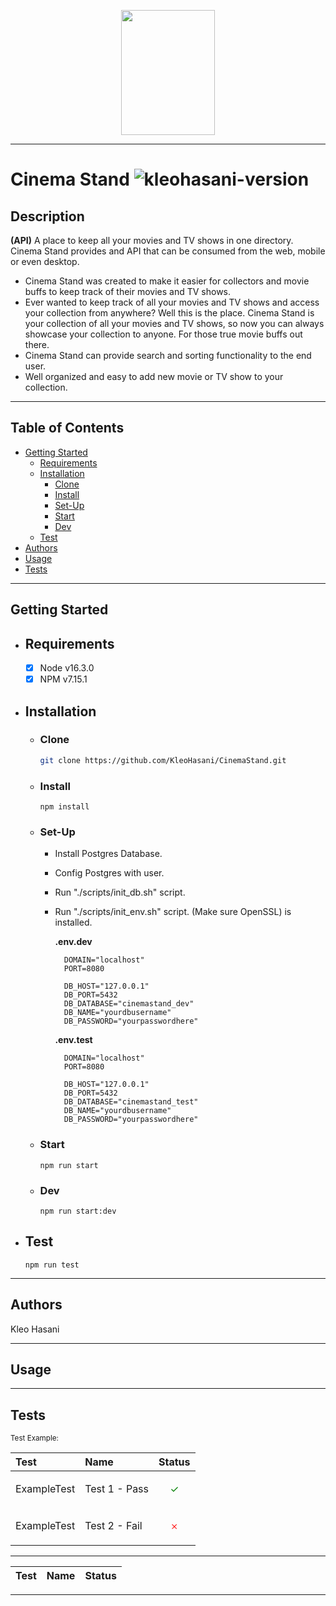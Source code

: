 <p align="center">
	<img src="docs/assets/logo.png" width="150" height="200">
</p>

---

# Cinema Stand ![kleohasani-version](https://img.shields.io/github/package-json/v/kleohasani/CinemaStand)

## Description

**(API)** A place to keep all your movies and TV shows in one directory. Cinema Stand provides and API that can be consumed from the web, mobile or even desktop.

- Cinema Stand was created to make it easier for collectors and movie buffs to keep track of their movies and TV shows.
- Ever wanted to keep track of all your movies and TV shows and access your collection from anywhere? Well this is the place. Cinema Stand is your collection of all your movies and TV shows, so now you can always showcase your collection to anyone. For those true movie buffs out there.
- Cinema Stand can provide search and sorting functionality to the end user.
- Well organized and easy to add new movie or TV show to your collection.

---

## Table of Contents

- [Getting Started](#getting-started)
  - [Requirements](#requirements)
  - [Installation](#installation)
    - [Clone](#clone)
    - [Install](#install)
    - [Set-Up](#set-up)
    - [Start](#start)
    - [Dev](#dev)
  - [Test](#test)
- [Authors](#authors)
- [Usage](#usage)
- [Tests](#tests)

---

## Getting Started

- ## Requirements

  - [x] Node v16.3.0
  - [x] NPM v7.15.1

- ## Installation

  - ### Clone

    ```bash
    git clone https://github.com/KleoHasani/CinemaStand.git
    ```

  - ### Install

    ```npm
    npm install
    ```

  - ### Set-Up

    - Install Postgres Database.
    - Config Postgres with user.
    - Run "./scripts/init_db.sh" script.
    - Run "./scripts/init_env.sh" script. (Make sure OpenSSL) is installed.

      **.env.dev**

      ```dotenv
        DOMAIN="localhost"
        PORT=8080

        DB_HOST="127.0.0.1"
        DB_PORT=5432
        DB_DATABASE="cinemastand_dev"
        DB_NAME="yourdbusername"
        DB_PASSWORD="yourpasswordhere"
      ```

      **.env.test**

      ```dotenv
        DOMAIN="localhost"
        PORT=8080

        DB_HOST="127.0.0.1"
        DB_PORT=5432
        DB_DATABASE="cinemastand_test"
        DB_NAME="yourdbusername"
        DB_PASSWORD="yourpasswordhere"
      ```

  - ### Start

    ```npm
    npm run start
    ```

  - ### Dev
    ```npm
    npm run start:dev
    ```

- ## Test

  ```npm
  npm run test
  ```

---

## Authors

Kleo Hasani

---

## Usage

---

## Tests

<small>Test Example:

| Test        | Name          | Status                                                    |
| :---------- | :------------ | :-------------------------------------------------------- |
| ExampleTest | Test 1 - Pass | <p style="color: green; text-align: center;">&#10003;</p> |
| ExampleTest | Test 2 - Fail | <p style="color: red; text-align: center;">&#65794;</p>   |

</small>

---

| Test | Name | Status |
| :--- | :--- | :----- |

---
